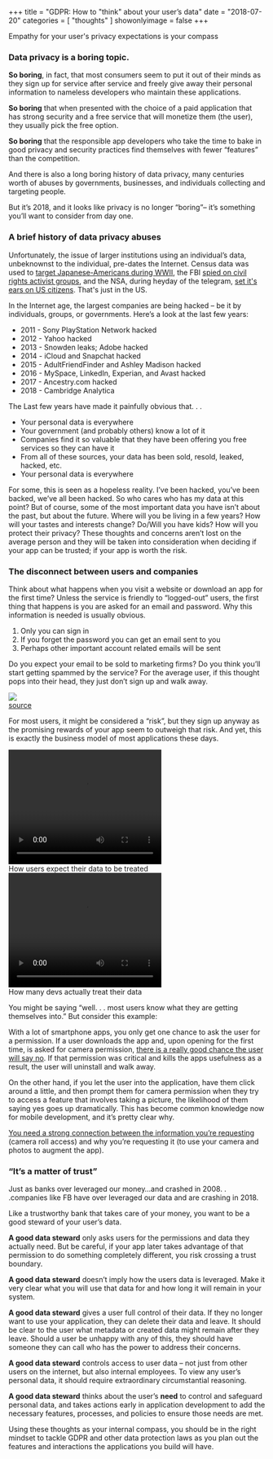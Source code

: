 +++
title = "GDPR: How to \"think\" about your user’s data"
date = "2018-07-20"
categories = [ "thoughts" ]
showonlyimage = false
+++


Empathy for your user's privacy expectations is your compass
<!--more-->

### Data privacy is a boring topic.

**So boring**, in fact, that most consumers seem to put it out of their minds as they sign up for service after service and freely give away their personal information to nameless developers who maintain these applications.

**So boring** that when presented with the choice of a paid application that has strong security and a free service that will monetize them (the user), they usually pick the free option.

**So boring** that the responsible app developers who take the time to bake in good privacy and security practices find themselves with fewer “features” than the competition.

And there is also a long boring history of data privacy, many centuries worth of abuses by governments, businesses, and individuals collecting and targeting people.

But it’s 2018, and it looks like privacy is no longer “boring”– it’s something you’ll want to consider from day one.

### A brief history of data privacy abuses

Unfortunately, the issue of larger institutions using an individual’s data, unbeknownst to the individual, pre-dates the Internet.
Census data was used to [target Japanese-Americans during WWII](https://www.washingtonpost.com/news/retropolis/wp/2018/04/03/secret-use-of-census-info-helped-send-japanese-americans-to-internment-camps-in-wwii/), the FBI [spied on civil rights activist groups](https://www.thedailybeast.com/the-fbis-war-on-civil-rights-leaders), and the NSA, during heyday of the telegram, [set it's ears on US citizens](https://www.washingtonpost.com/news/the-switch/wp/2013/08/23/how-the-nsa-spied-on-americans-before-the-internet/). That's just in the US.


In the Internet age, the largest companies are being hacked – be it by individuals, groups, or governments. Here’s a look at the last few years:

* 2011 - Sony PlayStation Network hacked
* 2012 - Yahoo hacked
* 2013 - Snowden leaks; Adobe hacked
* 2014 - iCloud and Snapchat hacked
* 2015 - AdultFriendFinder and Ashley Madison hacked
* 2016 - MySpace, LinkedIn, Experian, and Avast hacked
* 2017 - Ancestry.com hacked
* 2018 - Cambridge Analytica


The Last few years have made it painfully obvious that. . .

* Your personal data is everywhere
* Your government (and probably others) know a lot of it
* Companies find it so valuable that they have been offering you free services so they can have it
* From all of these sources, your data has been sold, resold, leaked, hacked, etc.
* Your personal data is everywhere

For some, this is seen as a hopeless reality. I’ve been hacked, you’ve been backed, we’ve all been hacked. So who cares who has my data at this point? But of course, some of the most important data you have isn’t about the past, but about the future. Where will you be living in a few years? How will your tastes and interests change? Do/Will you have kids? How will you protect their privacy? These thoughts and concerns aren’t lost on the average person and they will be taken into consideration when deciding if your app can be trusted; if your app is worth the risk.

### The disconnect between users and companies
Think about what happens when you visit a website or download an app for the first time? Unless the service is friendly to “logged-out” users, the first thing that happens is you are asked for an email and password. Why this information is needed is usually obvious.

1. Only you can sign in
1. If you forget the password you can get an email sent to you
1. Perhaps other important account related emails will be sent

Do you expect your email to be sold to marketing firms? Do you think you’ll start getting spammed by the service? For the average user, if this thought pops into their head, they just don’t sign up and walk away. 

<div class="center">
  <img src="/img/2018/gdpr_xkcd.png"></br>
  <a href="https://xkcd.com/2006/">source</a>
</div>

For most users, it might be considered a “risk”, but they sign up anyway as the promising rewards of your app seem to outweigh that risk.
And yet, this is exactly the business model of most applications these days. 

<div class="center">
  <video autoplay="autoplay" loop="loop" width="300" height="225">
    <source src="/img/2018/gdpr_vault_closing.mp4" type="video/mp4" />
  </video>
  <br/>
  How users expect their data to be treated
</div>
<div class="center">
  <video autoplay="autoplay" loop="loop" width="300" height="225">
    <source src="/img/2018/gdpr_scrooge_mcduck.mp4" type="video/mp4" />
  </video>
  <br/>
  How many devs actually treat their data
</div>

You might be saying “well. . . most users know what they are getting themselves into.” But consider this example:

With a lot of smartphone apps, you only get one chance to ask the user for a permission. If a user downloads the app and, upon opening for the first time, is asked for camera permission, [there is a really good chance the user will say no](https://uxplanet.org/mobile-ux-design-the-right-ways-to-ask-users-for-permissions-6cdd9ab25c27). If that permission was critical and kills the apps usefulness as a result, the user will uninstall and walk away.
                                    
On the other hand, if you let the user into the application, have them click around a little, and then prompt them for camera permission when they try to access a feature that involves taking a picture, the likelihood of them saying yes goes up dramatically. This has become common knowledge now for mobile development, and it’s pretty clear why.

[You need a strong connection between the information you’re requesting](https://techcrunch.com/2014/04/04/the-right-way-to-ask-users-for-ios-permissions/) (camera roll access) and why you’re requesting it (to use your camera and photos to augment the app). 


### “It’s a matter of trust”

Just as banks over leveraged our money…and crashed in 2008. . .companies like FB have over leveraged our data and are crashing in 2018.

Like a trustworthy bank that takes care of your money, you want to be a good steward of your user’s data.

**A good data steward** only asks users for the permissions and data they actually need. But be careful, if your app later takes advantage of that permission to do something completely different, you risk crossing a trust boundary.

**A good data steward** doesn’t imply how the users data is leveraged. Make it very clear what you will use that data for and how long it will remain in your system.

**A good data steward** gives a user full control of their data. If they no longer want to use your application, they can delete their data and leave. It should be clear to the user what metadata or created data might remain after they leave. Should a user be unhappy with any of this, they should have someone they can call who has the power to address their concerns.

**A good data steward** controls access to user data – not just from other users on the internet, but also internal employees. To view any user’s personal data, it should require extraordinary circumstantial reasoning.  

**A good data steward** thinks about the user’s **need** to control and safeguard personal data, and takes actions early in application development to add the necessary features, processes, and policies to ensure those needs are met.

Using these thoughts as your internal compass, you should be in the right mindset to tackle GDPR and other data protection laws as you plan out the features and interactions the applications you build will have.
